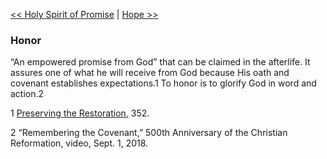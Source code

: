 [<< Holy Spirit of Promise](Holy%20Spirit%20of%20Promise.md)  |  [Hope >>](Hope.md)

### Honor
“An empowered promise from God” that can be claimed in the afterlife. It assures one of what he will receive from God because His oath and covenant establishes expectations.1 To honor is to glorify God in word and action.2



1
[Preserving the Restoration](#), 352.


2 “Remembering the Covenant,” 500th Anniversary of the Christian Reformation, video, Sept. 1, 2018.